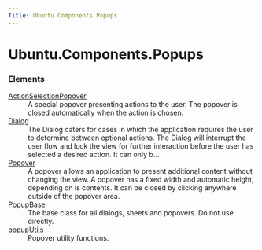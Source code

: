 ```yaml
---
Title: Ubuntu.Components.Popups
---
```


# Ubuntu.Components.Popups

<h3>Elements</h3>
<dl>

<dt><a href="Ubuntu.Components.Popups.ActionSelectionPopover.md">ActionSelectionPopover</a></dt><dd>A special popover presenting actions to the user. The popover is closed automatically when the action is chosen. </dd>

<dt><a href="Ubuntu.Components.Popups.Dialog.md">Dialog</a></dt><dd>The Dialog caters for cases in which the application requires the user to determine between optional actions. The Dialog will interrupt the user flow and lock the view for further interaction before the user has selected a desired action. It can only b...</dd>

<dt><a href="Ubuntu.Components.Popups.Popover.md">Popover</a></dt><dd>A popover allows an application to present additional content without changing the view. A popover has a fixed width and automatic height, depending on is contents. It can be closed by clicking anywhere outside of the popover area. </dd>

<dt><a href="Ubuntu.Components.Popups.PopupBase.md">PopupBase</a></dt><dd>The base class for all dialogs, sheets and popovers. Do not use directly. </dd>

<dt><a href="Ubuntu.Components.Popups.popupUtils.md">popupUtils</a></dt><dd>Popover utility functions. </dd>

</dl>
